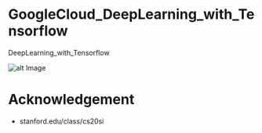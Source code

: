 # GoogleCloud_DeepLearning_with_Tensorflow

DeepLearning_with_Tensorflow

![alt Image](https://www.google.com/search?biw=1538&bih=727&tbm=isch&sa=1&ei=Q96dW6SSBsn9vgSexLiQBg&q=deep+learning+in+google+cloud+colab&oq=deep+learning+in+google+cloud+colab&gs_l=img.3...10219.10916.0.11192.6.6.0.0.0.0.103.488.5j1.6.0....0...1c.1.64.img..0.0.0....0.0sT6nkkOH-k#imgdii=5nu_VzOaBqxtGM:&imgrc=fkJn3uImJ3bdzM:)


# Acknowledgement
- stanford.edu/class/cs20si

